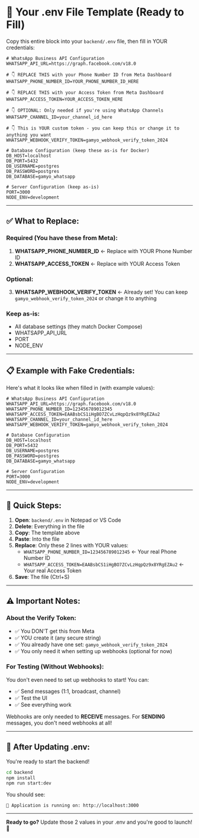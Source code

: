 # 📝 Your .env File Template (Ready to Fill)

Copy this entire block into your `backend/.env` file, then fill in YOUR credentials:

```env
# WhatsApp Business API Configuration
WHATSAPP_API_URL=https://graph.facebook.com/v18.0

# 👇 REPLACE THIS with your Phone Number ID from Meta Dashboard
WHATSAPP_PHONE_NUMBER_ID=YOUR_PHONE_NUMBER_ID_HERE

# 👇 REPLACE THIS with your Access Token from Meta Dashboard
WHATSAPP_ACCESS_TOKEN=YOUR_ACCESS_TOKEN_HERE

# 👇 OPTIONAL: Only needed if you're using WhatsApp Channels
WHATSAPP_CHANNEL_ID=your_channel_id_here

# 👇 This is YOUR custom token - you can keep this or change it to anything you want
WHATSAPP_WEBHOOK_VERIFY_TOKEN=gamyo_webhook_verify_token_2024

# Database Configuration (keep these as-is for Docker)
DB_HOST=localhost
DB_PORT=5432
DB_USERNAME=postgres
DB_PASSWORD=postgres
DB_DATABASE=gamyo_whatsapp

# Server Configuration (keep as-is)
PORT=3000
NODE_ENV=development
```

---

## ✅ What to Replace:

### Required (You have these from Meta):
1. **WHATSAPP_PHONE_NUMBER_ID** ← Replace with YOUR Phone Number ID
2. **WHATSAPP_ACCESS_TOKEN** ← Replace with YOUR Access Token

### Optional:
3. **WHATSAPP_WEBHOOK_VERIFY_TOKEN** ← Already set! You can keep `gamyo_webhook_verify_token_2024` or change it to anything

### Keep as-is:
- All database settings (they match Docker Compose)
- WHATSAPP_API_URL
- PORT
- NODE_ENV

---

## 📋 Example with Fake Credentials:

Here's what it looks like when filled in (with example values):

```env
# WhatsApp Business API Configuration
WHATSAPP_API_URL=https://graph.facebook.com/v18.0
WHATSAPP_PHONE_NUMBER_ID=123456789012345
WHATSAPP_ACCESS_TOKEN=EAABsbCS1iHgBO7ZCvLzHqpQz9x8YRgEZAu2
WHATSAPP_CHANNEL_ID=your_channel_id_here
WHATSAPP_WEBHOOK_VERIFY_TOKEN=gamyo_webhook_verify_token_2024

# Database Configuration
DB_HOST=localhost
DB_PORT=5432
DB_USERNAME=postgres
DB_PASSWORD=postgres
DB_DATABASE=gamyo_whatsapp

# Server Configuration
PORT=3000
NODE_ENV=development
```

---

## 🎯 Quick Steps:

1. **Open**: `backend/.env` in Notepad or VS Code
2. **Delete**: Everything in the file
3. **Copy**: The template above
4. **Paste**: Into the file
5. **Replace**: Only these 2 lines with YOUR values:
   - `WHATSAPP_PHONE_NUMBER_ID=123456789012345` ← Your real Phone Number ID
   - `WHATSAPP_ACCESS_TOKEN=EAABsbCS1iHgBO7ZCvLzHqpQz9x8YRgEZAu2` ← Your real Access Token
6. **Save**: The file (Ctrl+S)

---

## ⚠️ Important Notes:

### About the Verify Token:
- ✅ You DON'T get this from Meta
- ✅ YOU create it (any secure string)
- ✅ You already have one set: `gamyo_webhook_verify_token_2024`
- ✅ You only need it when setting up webhooks (optional for now)

### For Testing (Without Webhooks):
You don't even need to set up webhooks to start! You can:
- ✅ Send messages (1:1, broadcast, channel)
- ✅ Test the UI
- ✅ See everything work

Webhooks are only needed to **RECEIVE** messages. For **SENDING** messages, you don't need webhooks at all!

---

## 🚀 After Updating .env:

You're ready to start the backend!

```bash
cd backend
npm install
npm run start:dev
```

You should see:
```
🚀 Application is running on: http://localhost:3000
```

---

**Ready to go?** Update those 2 values in your .env and you're good to launch! 🎉


